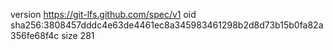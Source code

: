 version https://git-lfs.github.com/spec/v1
oid sha256:3808457dddc4e63de4461ec8a345983461298b2d8d73b15b0fa82a356fe68f4c
size 281
